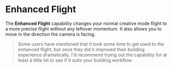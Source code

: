 # Enhanced Flight
The **Enhanced Flight** capability changes your normal creative mode flight to a more precise flight without any leftover momentum. It also allows you to move in the direction the camera is facing.

> Some users have mentioned that it took some time to get used to the enhanced flight, but once they did it improved their building experience dramatically. I'd recommend trying out the capability for at least a little bit to see if it suits your building workflow.
